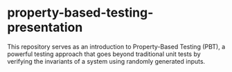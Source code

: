 # property-based-testing-presentation
This repository serves as an introduction to Property-Based Testing (PBT), a powerful testing approach that goes beyond traditional unit tests by verifying the invariants of a system using randomly generated inputs.
